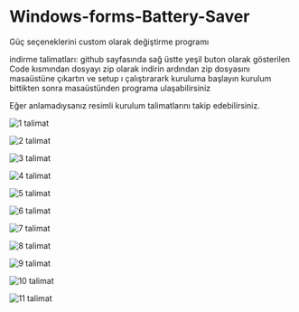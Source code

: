 # Windows-forms-Battery-Saver
Güç seçeneklerini custom olarak değiştirme programı

indirme talimatları:
github sayfasında sağ üstte yeşil buton olarak gösterilen Code kısmından dosyayı zip olarak indirin
ardından zip dosyasını masaüstüne çıkartın ve setup ı çalıştırarark kuruluma başlayın
kurulum bittikten sonra masaüstünden programa ulaşabilirsiniz 


Eğer anlamadıysanız resimli kurulum talimatlarını takip edebilirsiniz.


![1 talimat](https://user-images.githubusercontent.com/83144508/130792506-572a5629-8d3a-4b75-9988-a3bcf8135476.png)


![2 talimat](https://user-images.githubusercontent.com/83144508/130792529-fef21f30-4acf-4169-bdbe-ebba81f9285b.png)


![3 talimat](https://user-images.githubusercontent.com/83144508/130792538-70d7f052-036c-416b-be55-28d23a6df092.png)


![4 talimat](https://user-images.githubusercontent.com/83144508/130792552-108fa756-6925-4a96-aa13-f169189801b9.png)


![5 talimat](https://user-images.githubusercontent.com/83144508/130792564-62f0c2cf-b342-4007-90de-45df204e8d61.png)


![6 talimat](https://user-images.githubusercontent.com/83144508/130792578-14b0d0fa-f0e1-47e8-8120-a4be7f51defa.png)


![7 talimat](https://user-images.githubusercontent.com/83144508/130792590-ce176d6e-7eab-4598-929e-88bf2f23c895.png)


![8 talimat](https://user-images.githubusercontent.com/83144508/130792602-797a1d0f-de8f-4bc1-be40-b5d3ee3773e3.png)


![9 talimat](https://user-images.githubusercontent.com/83144508/130792621-d6b17225-f0f3-4152-9629-deb1de7e4eea.png)


![10 talimat](https://user-images.githubusercontent.com/83144508/130792629-639151e1-e002-41d9-9653-2dad228c28d6.png)


![11 talimat](https://user-images.githubusercontent.com/83144508/130792640-c62c2fa7-5f9d-422e-8575-f41b62c7a47a.png)


